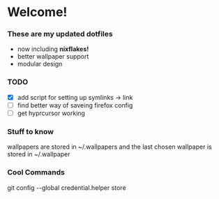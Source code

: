 # Welcome!

### These are my updated dotfiles

 - now including **nixflakes!**
 - better wallpaper support
 - modular design

### TODO

- [x] add script for setting up symlinks -> link
- [ ] find better way of saveing firefox config
- [ ] get hyprcursor working

### Stuff to know
wallpapers are stored in ~/.wallpapers and the last chosen wallpaper is stored in ~/.wallpaper

### Cool Commands
git config --global credential.helper store

